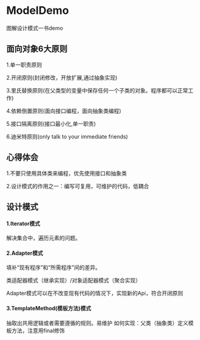 # ModelDemo
图解设计模式一书demo

## 面向对象6大原则
1.单一职责原则

2.开闭原则(封闭修改，开放扩展,通过抽象实现)

3.里氏替换原则(在父类型的变量中保存任何一个子类的对象。程序都可以正常工作)

4.依赖倒置原则(面向接口编程，面向抽象类编程)

5.接口隔离原则(接口最小化,单一职责)

6.迪米特原则(only talk to your immediate friends)

## 心得体会
1.不要只使用具体类来编程，优先使用接口和抽象类

2.设计模式的作用之一：编写可复用，可维护的代码，低耦合

## 设计模式
#### 1.Iterator模式
解决集合中，遍历元素的问题。
#### 2.Adapter模式
填补“现有程序”和“所需程序”间的差异。

类适配器模式（继承实现）/对象适配器模式（聚合实现）

Adapter模式可以在不改变现有代码的情况下，实现新的Api，符合开闭原则
#### 3.TemplateMethod(模板方法)模式
抽取出共用逻辑或者需要遵循的规则。易维护
如何实现：父类（抽象类）定义模板方法，注意用final修饰